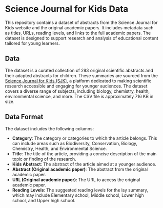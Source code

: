 # Science Journal for Kids Data

This repository contains a dataset of abstracts from the Science Journal for Kids website and the original academic papers. It includes metadata such as titles, URLs, reading levels, and links to the full academic papers. The dataset is designed to support research and analysis of educational content tailored for young learners.

## Data

The dataset is a curated collection of 283 original scientific abstracts and their adapted abstracts for children. These summaries are sourced from the [Science Journal for Kids (SJK)](https://www.sciencejournalforkids.org/), a platform dedicated to making scientific research accessible and engaging for younger audiences. The dataset covers a diverse range of subjects, including biology, chemistry, health, environmental science, and more. The CSV file is approximately 716 KB in size.

## Data Format

The dataset includes the following columns:

- **Category**: The category or categories to which the article belongs. This can include areas such as Biodiversity, Conservation, Biology, Chemistry, Health, and Environmental Science.
- **Title**: The title of the article, providing a concise description of the main topic or finding of the research.
- **Kids Abstract**: The abstract of the article aimed at a younger audience.
- **Abstract (Original academic paper)**: The abstract from the original academic paper.
- **URL (Original academic paper)**: The URL to access the original academic paper.
- **Reading Levels**: The suggested reading levels for the lay summary, which may include Elementary school, Middle school, Lower high school, and Upper high school. 
